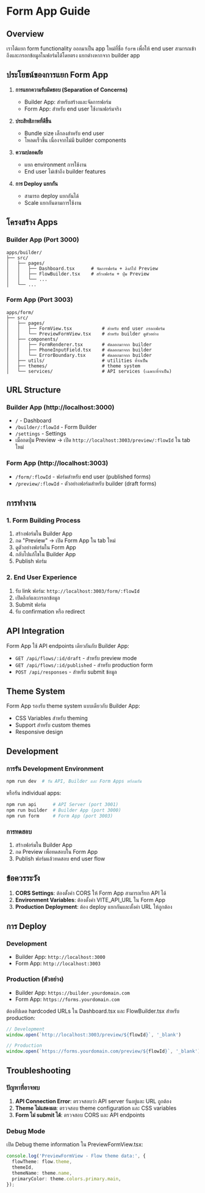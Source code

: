# Form App Guide

## Overview

เราได้แยก form functionality ออกมาเป็น app ใหม่ที่ชื่อ `form` เพื่อให้ end user สามารถเข้าถึงและกรอกข้อมูลในฟอร์มได้โดยตรง แยกต่างหากจาก builder app

## ประโยชน์ของการแยก Form App

1. **การแยกความรับผิดชอบ (Separation of Concerns)**
   - Builder App: สำหรับสร้างและจัดการฟอร์ม
   - Form App: สำหรับ end user ใช้งานฟอร์มจริง

2. **ประสิทธิภาพที่ดีขึ้น**
   - Bundle size เล็กลงสำหรับ end user
   - โหลดเร็วขึ้น เนื่องจากไม่มี builder components

3. **ความปลอดภัย**
   - แยก environment การใช้งาน
   - End user ไม่เข้าถึง builder features

4. **การ Deploy แยกกัน**
   - สามารถ deploy แยกกันได้
   - Scale แยกกันตามการใช้งาน

## โครงสร้าง Apps

### Builder App (Port 3000)
```
apps/builder/
├── src/
│   ├── pages/
│   │   ├── Dashboard.tsx      # จัดการฟอร์ม + ลิงก์ไป Preview
│   │   ├── FlowBuilder.tsx    # สร้างฟอร์ม + ปุ่ม Preview
│   │   └── ...
│   └── ...
```

### Form App (Port 3003)
```
apps/form/
├── src/
│   ├── pages/
│   │   ├── FormView.tsx           # สำหรับ end user กรอกฟอร์ม
│   │   └── PreviewFormView.tsx    # สำหรับ builder ดูตัวอย่าง
│   ├── components/
│   │   ├── FormRenderer.tsx       # คัดลอกมาจาก builder
│   │   ├── PhoneInputField.tsx    # คัดลอกมาจาก builder
│   │   └── ErrorBoundary.tsx      # คัดลอกมาจาก builder
│   ├── utils/                     # utilities ที่จำเป็น
│   ├── themes/                    # theme system
│   └── services/                  # API services (เฉพาะที่จำเป็น)
```

## URL Structure

### Builder App (http://localhost:3000)
- `/` - Dashboard
- `/builder/:flowId` - Form Builder
- `/settings` - Settings
- เมื่อกดปุ่ม Preview → เปิด `http://localhost:3003/preview/:flowId` ใน tab ใหม่

### Form App (http://localhost:3003)
- `/form/:flowId` - ฟอร์มสำหรับ end user (published forms)
- `/preview/:flowId` - ตัวอย่างฟอร์มสำหรับ builder (draft forms)

## การทำงาน

### 1. Form Building Process
1. สร้างฟอร์มใน Builder App
2. กด "Preview" → เปิด Form App ใน tab ใหม่
3. ดูตัวอย่างฟอร์มใน Form App
4. กลับไปแก้ไขใน Builder App
5. Publish ฟอร์ม

### 2. End User Experience
1. รับ link ฟอร์ม: `http://localhost:3003/form/:flowId`
2. เปิดลิงก์และกรอกข้อมูล
3. Submit ฟอร์ม
4. รับ confirmation หรือ redirect

## API Integration

Form App ใช้ API endpoints เดียวกันกับ Builder App:
- `GET /api/flows/:id/draft` - สำหรับ preview mode
- `GET /api/flows/:id/published` - สำหรับ production form
- `POST /api/responses` - สำหรับ submit ข้อมูล

## Theme System

Form App รองรับ theme system แบบเดียวกับ Builder App:
- CSS Variables สำหรับ theming
- Support สำหรับ custom themes
- Responsive design

## Development

### การรัน Development Environment
```bash
npm run dev  # รัน API, Builder และ Form Apps พร้อมกัน
```

หรือรัน individual apps:
```bash
npm run api      # API Server (port 3001)
npm run builder  # Builder App (port 3000)
npm run form     # Form App (port 3003)
```

### การทดสอบ
1. สร้างฟอร์มใน Builder App
2. กด Preview เพื่อทดสอบใน Form App
3. Publish ฟอร์มแล้วทดสอบ end user flow

## ข้อควรระวัง

1. **CORS Settings**: ต้องตั้งค่า CORS ให้ Form App สามารถเรียก API ได้
2. **Environment Variables**: ต้องตั้งค่า VITE_API_URL ใน Form App
3. **Production Deployment**: ต้อง deploy แยกกันและตั้งค่า URL ให้ถูกต้อง

## การ Deploy

### Development
- Builder App: `http://localhost:3000`
- Form App: `http://localhost:3003`

### Production (ตัวอย่าง)
- Builder App: `https://builder.yourdomain.com`
- Form App: `https://forms.yourdomain.com`

ต้องอัปเดต hardcoded URLs ใน Dashboard.tsx และ FlowBuilder.tsx สำหรับ production:
```typescript
// Development
window.open(`http://localhost:3003/preview/${flowId}`, '_blank')

// Production
window.open(`https://forms.yourdomain.com/preview/${flowId}`, '_blank')
```

## Troubleshooting

### ปัญหาที่อาจพบ
1. **API Connection Error**: ตรวจสอบว่า API server รันอยู่และ URL ถูกต้อง
2. **Theme ไม่แสดงผล**: ตรวจสอบ theme configuration และ CSS variables
3. **Form ไม่ submit ได้**: ตรวจสอบ CORS และ API endpoints

### Debug Mode
เปิด Debug theme information ใน PreviewFormView.tsx:
```typescript
console.log('PreviewFormView - Flow theme data:', {
  flowTheme: flow.theme,
  themeId,
  themeName: theme.name,
  primaryColor: theme.colors.primary.main,
});
```
